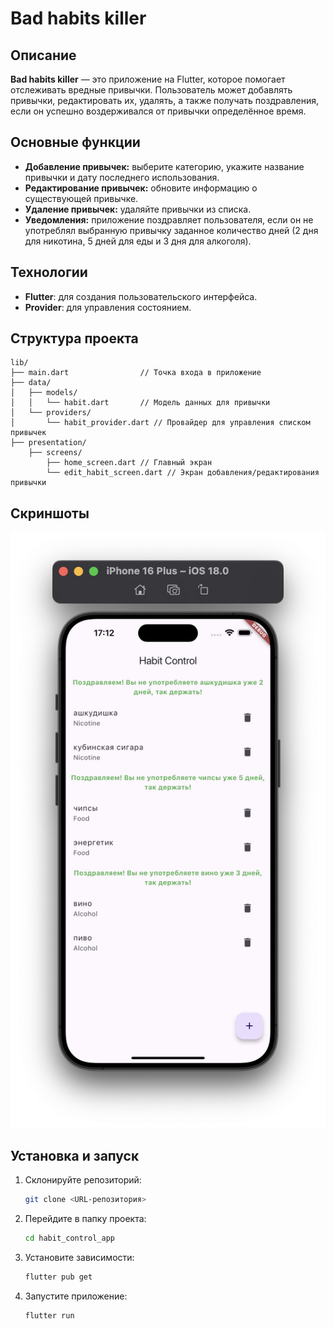 # Bad habits killer

## Описание
**Bad habits killer** — это приложение на Flutter, которое помогает отслеживать вредные привычки. Пользователь может добавлять привычки, редактировать их, удалять, а также получать поздравления, если он успешно воздерживался от привычки определённое время.

## Основные функции
- **Добавление привычек:** выберите категорию, укажите название привычки и дату последнего использования.
- **Редактирование привычек:** обновите информацию о существующей привычке.
- **Удаление привычек:** удаляйте привычки из списка.
- **Уведомления:** приложение поздравляет пользователя, если он не употреблял выбранную привычку заданное количество дней (2 дня для никотина, 5 дней для еды и 3 дня для алкоголя).

## Технологии
- **Flutter**: для создания пользовательского интерфейса.
- **Provider**: для управления состоянием.


## Структура проекта
```
lib/
├── main.dart                // Точка входа в приложение
├── data/
│   ├── models/
│   │   └── habit.dart       // Модель данных для привычки
│   └── providers/
│       └── habit_provider.dart // Провайдер для управления списком привычек
├── presentation/
    ├── screens/
        ├── home_screen.dart // Главный экран
        └── edit_habit_screen.dart // Экран добавления/редактирования привычки
```
## Скриншоты
![Снимок экрана 2024-12-19 в 17.12.57.png](screens/%D0%A1%D0%BD%D0%B8%D0%BC%D0%BE%D0%BA%20%D1%8D%D0%BA%D1%80%D0%B0%D0%BD%D0%B0%202024-12-19%20%D0%B2%2017.12.57.png)

## Установка и запуск
1. Склонируйте репозиторий:
   ```bash
   git clone <URL-репозитория>
   ```
2. Перейдите в папку проекта:
   ```bash
   cd habit_control_app
   ```
3. Установите зависимости:
   ```bash
   flutter pub get
   ```
4. Запустите приложение:
   ```bash
   flutter run
   ```

